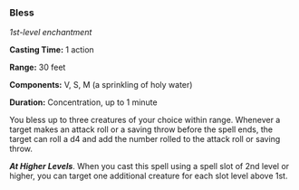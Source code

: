 ### Bless

*1st-level enchantment*

**Casting Time:** 1 action

**Range:** 30 feet

**Components:** V, S, M (a sprinkling of holy water)

**Duration:** Concentration, up to 1 minute

You bless up to three creatures of your choice within range. Whenever a target makes an attack roll or a saving throw before the spell ends, the target can roll a d4 and add the number rolled to the attack roll or saving throw.

***At Higher Levels***. When you cast this spell using a spell slot of 2nd level or higher, you can target one additional creature for each slot level above 1st.